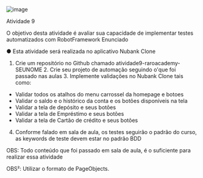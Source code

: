 ![image](https://github.com/mariacfs15/atividade9--raroacademy-MARIACRISTINA-SILVA/assets/97346690/a0421bd6-db88-41d4-be85-01d20e7ab388)

Atividade 9 

O objetivo desta atividade é avaliar sua capacidade de implementar testes automatizados com RobotFramework 
Enunciado 

● Esta atividade será realizada no aplicativo Nubank Clone 

1. Crie um repositório no Github chamado atividade9-raroacademy-SEUNOME 2. Crie seu projeto de automação seguindo o'que foi passado nas aulas 3. Implemente validações no Nubank Clone tais como: 
- Validar todos os atalhos do menu carrossel da homepage e botoes 
- Validar o saldo e o histórico da conta e os botões disponíveis na tela 
- Validar a tela de depósito e seus botões 
- Validar a tela de Empréstimo e seus botões 
- Validar a tela de Cartão de crédito e seus botões
  
4. Conforme falado em sala de aula, os testes seguirão o padrão do curso, as keywords de teste devem estar no padrão BDD
   
OBS: Todo conteúdo que foi passado em sala de aula, é o suficiente para realizar essa atividade 

OBS²: Utilizar o formato de PageObjects.
